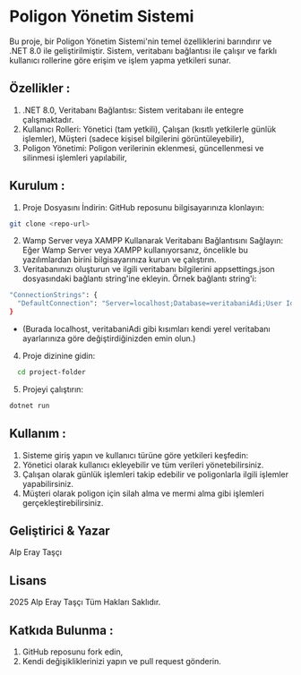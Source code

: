 # Poligon Yönetim Sistemi

Bu proje, bir Poligon Yönetim Sistemi'nin temel özelliklerini barındırır ve .NET 8.0 ile geliştirilmiştir. Sistem, veritabanı bağlantısı ile çalışır ve farklı kullanıcı rollerine göre erişim ve işlem yapma yetkileri sunar.

## Özellikler : 

1) .NET 8.0, Veritabanı Bağlantısı: Sistem veritabanı ile entegre çalışmaktadır.
2) Kullanıcı Rolleri: Yönetici (tam yetkili), Çalışan (kısıtlı yetkilerle günlük işlemler), Müşteri (sadece kişisel bilgilerini görüntüleyebilir),
3) Poligon Yönetimi: Poligon verilerinin eklenmesi, güncellenmesi ve silinmesi işlemleri yapılabilir,

## Kurulum :

1. Proje Dosyasını İndirin: GitHub reposunu bilgisayarınıza klonlayın:
```sh
git clone <repo-url>
```
2. Wamp Server veya XAMPP Kullanarak Veritabanı Bağlantısını Sağlayın:
Eğer Wamp Server veya XAMPP kullanıyorsanız, öncelikle bu yazılımlardan birini bilgisayarınıza kurun ve çalıştırın.
3. Veritabanınızı oluşturun ve ilgili veritabanı bilgilerini appsettings.json dosyasındaki bağlantı string'ine ekleyin.
Örnek bağlantı string'i:
```sh
"ConnectionStrings": {
  "DefaultConnection": "Server=localhost;Database=veritabaniAdi;User Id=root;Password=;"
}
```
- (Burada localhost, veritabaniAdi gibi kısımları kendi yerel veritabanı ayarlarınıza göre değiştirdiğinizden emin olun.)
 
4. Proje dizinine gidin:
```sh
  cd project-folder
````

5. Projeyi çalıştırın:
````sh
dotnet run
````

## Kullanım :

1) Sisteme giriş yapın ve kullanıcı türüne göre yetkileri keşfedin:
2) Yönetici olarak kullanıcı ekleyebilir ve tüm verileri yönetebilirsiniz.
3) Çalışan olarak günlük işlemleri takip edebilir ve poligonlarla ilgili işlemler yapabilirsiniz.
4) Müşteri olarak poligon için silah alma ve mermi alma gibi işlemleri gerçekleştirebilirsiniz.

## Geliştirici & Yazar

Alp Eray Taşçı

## Lisans

2025 Alp Eray Taşçı Tüm Hakları Saklıdır.

## Katkıda Bulunma :

1) GitHub reposunu fork edin,
2) Kendi değişikliklerinizi yapın ve pull request gönderin.
